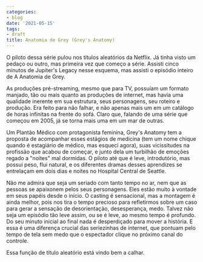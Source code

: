 ```yaml
---
categories:
- blog
date: '2021-05-15'
tags:
- draft
title: Anatomia de Grey (Grey's Anatomy)
---
```


O piloto dessa série pulou nos títulos aleatórios da Netflix. Já tinha visto um pedaço ou outro, mas primeira vez que começo a série. Assisti cinco minutos de Jupiter's Legacy nesse esquema, mas assisti o episódio inteiro de A Anatomia de Grey.

As produções pré-streaming, mesmo que para TV, possuíam um formato manjado, tão ou mais quanto as produções de internet, mas havia uma qualidade inerente em sua estrutura, seus personagens, seu roteiro e produção. Era feito para não falhar, e não apenas mais um em um catálogo de horas infinitas na frente do sofá. Claro que, falando de uma série que começou em 2005, já se torna mais uma em um mar de outras.

Um Plantão Médico com protagonista feminina, Grey's Anatomy tem a proposta de acompanhar esses estágios de medicina (tem um nome chique quando é estagiário de médico, mas esqueci agora), suas vicissitudes na profissão que acabou de começar, e junto dela um turbilhão de emoções regado a "noites" mal dormidas. O piloto até que é leve, introdutório, mas possui peso, flui natural, e os diferentes dramas desses aprendizes se entrelaçam em dois dias e noites no Hospital Central de Seattle.

Não me admira que seja um seriado com tanto tempo no ar, nem que as pessoas se apaixonem pelos seus personagens. Eles estão muito à vontade em seus papéis desde o início. O casting é sensacional, mas a montagem é ainda melhor, pois nos tira o tempo precioso para refletirmos sobre um caso para gerar a sensação de desorientação, desesperança, medo. Talvez não seja um episódio tão leve assim, ou se é leve, ao mesmo tempo é profundo. Do seu minuto inicial ao final nada é desperdiçado para mover a história. E essa é uma diferença crucial das seriezinhas de internet, que pontuam pelo tempo de tela sem medo que o espectador clique no próximo canal do controle.

Essa função de título aleatório está vindo bem a calhar.